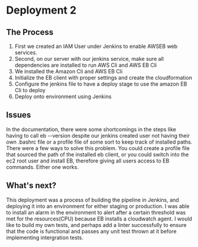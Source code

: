 # Deployment 2
## The Process
1. First we created an IAM User under Jenkins to enable AWSEB web services.
2. Second, on our server with our jenkins service, make sure all dependencies are installed to run AWS Cli and AWS EB Cli
3. We installed the Amazon Cli and AWS EB Cli
4. Initialize the EB client with proper settings and create the cloudformation
5. Configure the jenkins file to have a deploy stage to use the amazon EB Cli to deploy
6. Deploy onto environment using Jenkins

## Issues
In the documentation, there were some shortcomings in the steps like having to call eb --version despite our jenkins created user not having their own .bashrc file or a profile file of some sort to keep track of installed paths. There were a few ways to solve this problem. You could create a profile file that sourced the path of the installed eb client, or you could switch into the ec2 root user and install EB, therefore giving all users access to EB commands. Either one works.

## What's next?
This deployment was a process of building the pipeline in Jenkins, and deploying it into an environment for either staging or production. I was able to install an alarm in the environment to alert after a certain threshold was met for the resources(CPU) because EB installs a cloudwatch agent. I would like to build my own tests, and perhaps add a linter successfully to ensure that the code is functional and passes any unit test thrown at it before implementing intergration tests. 
